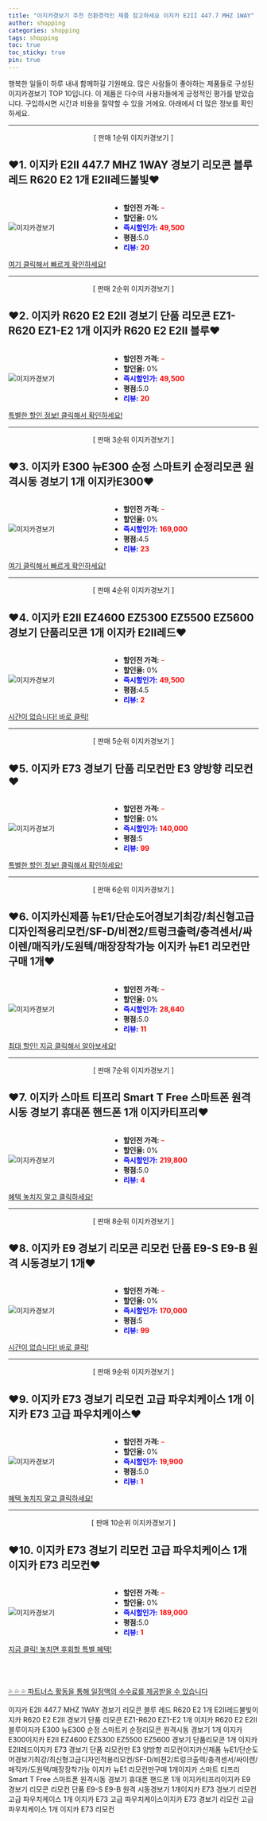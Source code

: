 ```yaml
---
title: "이지카경보기 추천 친환경적인 제품 참고하세요 이지카 E2II 447.7 MHZ 1WAY"
author: shopping
categories: shopping
tags: shopping
toc: true
toc_sticky: true
pin: true
---
```

행복한 일들이 하루 내내 함께하길 기원해요. 많은 사람들이 좋아하는 제품들로 구성된 이지카경보기 TOP 10입니다. 이 제품은 다수의 사용자들에게 긍정적인 평가를 받았습니다. 구입하시면 시간과 비용을 절약할 수 있을 거에요. 아래에서 더 많은 정보를 확인하세요.

---
<p class="toplist" style="margin: 0 auto; display: block; width: fit-content;">[ 판매 1순위 이지카경보기 ]</p>

<h2><strong>❤️1. 이지카 E2II 447.7 MHZ 1WAY 경보기 리모콘 블루 레드 R620 E2 1개 E2II레드불빛❤️</strong></h2>

<div style="display: flex; align-items: center;">
    <div style="flex: 0.4;">
        <img src="https://thumbnail10.coupangcdn.com/thumbnails/remote/230x230ex/image/vendor_inventory/2dd7/52467b30dc9136e25add236004a3d8b6999c1ab60c6b063bffdd38b963d7.jpg" alt="이지카경보기" style="max-width: 100%;">
    </div>
    <div style="flex: 0.6; margin-left: 10px;">
        <ul>
            <li><strong>할인전 가격:</strong> <del style="color: red;">-</del></li>
            <li><strong>할인율:</strong> 0%</li>
            <li><span style='color:blue'><strong>즉시할인가:</strong></span> <span style='color:red'><strong>49,500</strong></span></li>
            <li><strong>평점:</strong>5.0</li>
            <li><span style='color:blue'><strong>리뷰:</strong></span> <span style='color:red'><strong>20</strong></span></li>
        </ul>
    </div>
</div>
<div class="center">
    <a href="https://selin100587001.github.io?lptag=AF9450613&subid=githubio&pageKey=213706111&traceid=V0-153&itemId=648695869&vendorItemId=4686628457" class="myButton">
        여기 클릭해서 빠르게 확인하세요!
    </a>
</div>


---
<p class="toplist" style="margin: 0 auto; display: block; width: fit-content;">[ 판매 2순위 이지카경보기 ]</p>

<h2><strong>❤️2. 이지카 R620 E2 E2II 경보기 단품 리모콘 EZ1-R620 EZ1-E2 1개 이지카 R620 E2 E2II 블루❤️</strong></h2>

<div style="display: flex; align-items: center;">
    <div style="flex: 0.4;">
        <img src="https://thumbnail10.coupangcdn.com/thumbnails/remote/230x230ex/image/vendor_inventory/2dd7/52467b30dc9136e25add236004a3d8b6999c1ab60c6b063bffdd38b963d7.jpg" alt="이지카경보기" style="max-width: 100%;">
    </div>
    <div style="flex: 0.6; margin-left: 10px;">
        <ul>
            <li><strong>할인전 가격:</strong> <del style="color: red;">-</del></li>
            <li><strong>할인율:</strong> 0%</li>
            <li><span style='color:blue'><strong>즉시할인가:</strong></span> <span style='color:red'><strong>49,500</strong></span></li>
            <li><strong>평점:</strong>5.0</li>
            <li><span style='color:blue'><strong>리뷰:</strong></span> <span style='color:red'><strong>20</strong></span></li>
        </ul>
    </div>
</div>
<div class="center">
    <a href="https://selin100587001.github.io?lptag=AF9450613&subid=githubio&pageKey=213706111&traceid=V0-153&itemId=648695847&vendorItemId=4686628445" class="myButton">
        특별한 할인 정보! 클릭해서 확인하세요!
    </a>
</div>


---
<p class="toplist" style="margin: 0 auto; display: block; width: fit-content;">[ 판매 3순위 이지카경보기 ]</p>

<h2><strong>❤️3. 이지카 E300 뉴E300 순정 스마트키 순정리모콘 원격시동 경보기 1개 이지카E300❤️</strong></h2>

<div style="display: flex; align-items: center;">
    <div style="flex: 0.4;">
        <img src="https://thumbnail6.coupangcdn.com/thumbnails/remote/230x230ex/image/vendor_inventory/images/2017/08/30/10/7/577856eb-177f-4b63-9952-4e525e3fbdac.jpg" alt="이지카경보기" style="max-width: 100%;">
    </div>
    <div style="flex: 0.6; margin-left: 10px;">
        <ul>
            <li><strong>할인전 가격:</strong> <del style="color: red;">-</del></li>
            <li><strong>할인율:</strong> 0%</li>
            <li><span style='color:blue'><strong>즉시할인가:</strong></span> <span style='color:red'><strong>169,000</strong></span></li>
            <li><strong>평점:</strong>4.5</li>
            <li><span style='color:blue'><strong>리뷰:</strong></span> <span style='color:red'><strong>23</strong></span></li>
        </ul>
    </div>
</div>
<div class="center">
    <a href="https://selin100587001.github.io?lptag=AF9450613&subid=githubio&pageKey=34190538&traceid=V0-153&itemId=127527322&vendorItemId=4111790344" class="myButton">
        여기 클릭해서 빠르게 확인하세요!
    </a>
</div>


---
<p class="toplist" style="margin: 0 auto; display: block; width: fit-content;">[ 판매 4순위 이지카경보기 ]</p>

<h2><strong>❤️4. 이지카 E2II EZ4600 EZ5300 EZ5500 EZ5600 경보기 단품리모콘 1개 이지카 E2II레드❤️</strong></h2>

<div style="display: flex; align-items: center;">
    <div style="flex: 0.4;">
        <img src="https://thumbnail10.coupangcdn.com/thumbnails/remote/230x230ex/image/vendor_inventory/images/2018/06/02/14/8/a8186a9e-0bdf-475c-89f8-d14097475c0f.jpg" alt="이지카경보기" style="max-width: 100%;">
    </div>
    <div style="flex: 0.6; margin-left: 10px;">
        <ul>
            <li><strong>할인전 가격:</strong> <del style="color: red;">-</del></li>
            <li><strong>할인율:</strong> 0%</li>
            <li><span style='color:blue'><strong>즉시할인가:</strong></span> <span style='color:red'><strong>49,500</strong></span></li>
            <li><strong>평점:</strong>4.5</li>
            <li><span style='color:blue'><strong>리뷰:</strong></span> <span style='color:red'><strong>2</strong></span></li>
        </ul>
    </div>
</div>
<div class="center">
    <a href="https://selin100587001.github.io?lptag=AF9450613&subid=githubio&pageKey=27476271&traceid=V0-153&itemId=105744313&vendorItemId=3203324888" class="myButton">
        시간이 없습니다! 바로 클릭!
    </a>
</div>


---
<p class="toplist" style="margin: 0 auto; display: block; width: fit-content;">[ 판매 5순위 이지카경보기 ]</p>

<h2><strong>❤️5. 이지카 E73 경보기 단품 리모컨만 E3 양방향 리모컨❤️</strong></h2>

<div style="display: flex; align-items: center;">
    <div style="flex: 0.4;">
        <img src="https://thumbnail7.coupangcdn.com/thumbnails/remote/230x230ex/image/vendor_inventory/d99a/50545e5e35cbb5ce1ed78331969f84d25b4c21859518717d9f4c81004b46.jpeg" alt="이지카경보기" style="max-width: 100%;">
    </div>
    <div style="flex: 0.6; margin-left: 10px;">
        <ul>
            <li><strong>할인전 가격:</strong> <del style="color: red;">-</del></li>
            <li><strong>할인율:</strong> 0%</li>
            <li><span style='color:blue'><strong>즉시할인가:</strong></span> <span style='color:red'><strong>140,000</strong></span></li>
            <li><strong>평점:</strong>5</li>
            <li><span style='color:blue'><strong>리뷰:</strong></span> <span style='color:red'><strong>99</strong></span></li>
        </ul>
    </div>
</div>
<div class="center">
    <a href="https://selin100587001.github.io?lptag=AF9450613&subid=githubio&pageKey=8204712064&traceid=V0-153&itemId=23530902115&vendorItemId=90557202726" class="myButton">
        특별한 할인 정보! 클릭해서 확인하세요!
    </a>
</div>


---
<p class="toplist" style="margin: 0 auto; display: block; width: fit-content;">[ 판매 6순위 이지카경보기 ]</p>

<h2><strong>❤️6. 이지카신제품 뉴E1/단순도어경보기최강/최신형고급디자인적용리모컨/SF-D/비젼2/트렁크출력/충격센서/싸이렌/매직카/도원텍/매장장착가능 이지카 뉴E1 리모컨만구매 1개❤️</strong></h2>

<div style="display: flex; align-items: center;">
    <div style="flex: 0.4;">
        <img src="https://thumbnail6.coupangcdn.com/thumbnails/remote/230x230ex/image/vendor_inventory/bc57/7d8f1fc61e2ca27227d0517f6230e62ddc5bb898136ef3742a97174ae4b4.jpg" alt="이지카경보기" style="max-width: 100%;">
    </div>
    <div style="flex: 0.6; margin-left: 10px;">
        <ul>
            <li><strong>할인전 가격:</strong> <del style="color: red;">-</del></li>
            <li><strong>할인율:</strong> 0%</li>
            <li><span style='color:blue'><strong>즉시할인가:</strong></span> <span style='color:red'><strong>28,640</strong></span></li>
            <li><strong>평점:</strong>5.0</li>
            <li><span style='color:blue'><strong>리뷰:</strong></span> <span style='color:red'><strong>11</strong></span></li>
        </ul>
    </div>
</div>
<div class="center">
    <a href="https://selin100587001.github.io?lptag=AF9450613&subid=githubio&pageKey=2303812594&traceid=V0-153&itemId=3970939924&vendorItemId=85798753990" class="myButton">
        최대 할인! 지금 클릭해서 알아보세요!
    </a>
</div>


---
<p class="toplist" style="margin: 0 auto; display: block; width: fit-content;">[ 판매 7순위 이지카경보기 ]</p>

<h2><strong>❤️7. 이지카 스마트 티프리 Smart T Free 스마트폰 원격시동 경보기 휴대폰 핸드폰 1개 이지카티프리❤️</strong></h2>

<div style="display: flex; align-items: center;">
    <div style="flex: 0.4;">
        <img src="https://thumbnail9.coupangcdn.com/thumbnails/remote/230x230ex/image/vendor_inventory/02af/615f10f1d0d330fa1537e9ea87424382fd02f7c92475613b7bf727ae7273.jpg" alt="이지카경보기" style="max-width: 100%;">
    </div>
    <div style="flex: 0.6; margin-left: 10px;">
        <ul>
            <li><strong>할인전 가격:</strong> <del style="color: red;">-</del></li>
            <li><strong>할인율:</strong> 0%</li>
            <li><span style='color:blue'><strong>즉시할인가:</strong></span> <span style='color:red'><strong>219,800</strong></span></li>
            <li><strong>평점:</strong>5.0</li>
            <li><span style='color:blue'><strong>리뷰:</strong></span> <span style='color:red'><strong>4</strong></span></li>
        </ul>
    </div>
</div>
<div class="center">
    <a href="https://selin100587001.github.io?lptag=AF9450613&subid=githubio&pageKey=60542563&traceid=V0-153&itemId=207779667&vendorItemId=3491791083" class="myButton">
        혜택 놓치지 말고 클릭하세요!
    </a>
</div>


---
<p class="toplist" style="margin: 0 auto; display: block; width: fit-content;">[ 판매 8순위 이지카경보기 ]</p>

<h2><strong>❤️8. 이지카 E9 경보기 리모콘 리모컨 단품 E9-S E9-B 원격 시동경보기 1개❤️</strong></h2>

<div style="display: flex; align-items: center;">
    <div style="flex: 0.4;">
        <img src="https://thumbnail6.coupangcdn.com/thumbnails/remote/230x230ex/image/vendor_inventory/becc/b9d2d540e9bb6dc863603b61fc7a1f60ba51caffa2c4bc19c49f34e4f7aa.jpg" alt="이지카경보기" style="max-width: 100%;">
    </div>
    <div style="flex: 0.6; margin-left: 10px;">
        <ul>
            <li><strong>할인전 가격:</strong> <del style="color: red;">-</del></li>
            <li><strong>할인율:</strong> 0%</li>
            <li><span style='color:blue'><strong>즉시할인가:</strong></span> <span style='color:red'><strong>170,000</strong></span></li>
            <li><strong>평점:</strong>5</li>
            <li><span style='color:blue'><strong>리뷰:</strong></span> <span style='color:red'><strong>99</strong></span></li>
        </ul>
    </div>
</div>
<div class="center">
    <a href="https://selin100587001.github.io?lptag=AF9450613&subid=githubio&pageKey=7697653524&traceid=V0-153&itemId=20601107961&vendorItemId=87675837438" class="myButton">
        시간이 없습니다! 바로 클릭!
    </a>
</div>


---
<p class="toplist" style="margin: 0 auto; display: block; width: fit-content;">[ 판매 9순위 이지카경보기 ]</p>

<h2><strong>❤️9. 이지카 E73 경보기 리모컨 고급 파우치케이스 1개 이지카 E73 고급 파우치케이스❤️</strong></h2>

<div style="display: flex; align-items: center;">
    <div style="flex: 0.4;">
        <img src="https://thumbnail9.coupangcdn.com/thumbnails/remote/230x230ex/image/vendor_inventory/7d7f/8f8550f8ea4bd300cf3029061c4c751844928965379cbebbe6dca459c1d8.jpg" alt="이지카경보기" style="max-width: 100%;">
    </div>
    <div style="flex: 0.6; margin-left: 10px;">
        <ul>
            <li><strong>할인전 가격:</strong> <del style="color: red;">-</del></li>
            <li><strong>할인율:</strong> 0%</li>
            <li><span style='color:blue'><strong>즉시할인가:</strong></span> <span style='color:red'><strong>19,900</strong></span></li>
            <li><strong>평점:</strong>5.0</li>
            <li><span style='color:blue'><strong>리뷰:</strong></span> <span style='color:red'><strong>1</strong></span></li>
        </ul>
    </div>
</div>
<div class="center">
    <a href="https://selin100587001.github.io?lptag=AF9450613&subid=githubio&pageKey=8002461491&traceid=V0-153&itemId=22293447024&vendorItemId=89338988608" class="myButton">
        혜택 놓치지 말고 클릭하세요!
    </a>
</div>


---
<p class="toplist" style="margin: 0 auto; display: block; width: fit-content;">[ 판매 10순위 이지카경보기 ]</p>

<h2><strong>❤️10. 이지카 E73 경보기 리모컨 고급 파우치케이스 1개 이지카 E73 리모컨❤️</strong></h2>

<div style="display: flex; align-items: center;">
    <div style="flex: 0.4;">
        <img src="https://thumbnail9.coupangcdn.com/thumbnails/remote/230x230ex/image/vendor_inventory/0242/1380aab11acad0c461c9e4c5a7e8c0a7245c02b68f972370f9df79f74195.jpg" alt="이지카경보기" style="max-width: 100%;">
    </div>
    <div style="flex: 0.6; margin-left: 10px;">
        <ul>
            <li><strong>할인전 가격:</strong> <del style="color: red;">-</del></li>
            <li><strong>할인율:</strong> 0%</li>
            <li><span style='color:blue'><strong>즉시할인가:</strong></span> <span style='color:red'><strong>189,000</strong></span></li>
            <li><strong>평점:</strong>5.0</li>
            <li><span style='color:blue'><strong>리뷰:</strong></span> <span style='color:red'><strong>1</strong></span></li>
        </ul>
    </div>
</div>
<div class="center">
    <a href="https://selin100587001.github.io?lptag=AF9450613&subid=githubio&pageKey=8002461491&traceid=V0-153&itemId=22293447025&vendorItemId=89338988619" class="myButton">
        지금 클릭! 놓치면 후회할 특별 혜택!
    </a>
</div>

<br><br><br>[💦 💦 💦 파트너스 활동을 통해 일정액의 수수료를 제공받을 수 있습니다](https://link.coupang.com/a/bcpT2c)<br><br>이지카 E2II 447.7 MHZ 1WAY 경보기 리모콘 블루 레드 R620 E2 1개 E2II레드불빛이지카 R620 E2 E2II 경보기 단품 리모콘 EZ1-R620 EZ1-E2 1개 이지카 R620 E2 E2II 블루이지카 E300 뉴E300 순정 스마트키 순정리모콘 원격시동 경보기 1개 이지카E300이지카 E2II EZ4600 EZ5300 EZ5500 EZ5600 경보기 단품리모콘 1개 이지카 E2II레드이지카 E73 경보기 단품 리모컨만 E3 양방향 리모컨이지카신제품 뉴E1/단순도어경보기최강/최신형고급디자인적용리모컨/SF-D/비젼2/트렁크출력/충격센서/싸이렌/매직카/도원텍/매장장착가능 이지카 뉴E1 리모컨만구매 1개이지카 스마트 티프리 Smart T Free 스마트폰 원격시동 경보기 휴대폰 핸드폰 1개 이지카티프리이지카 E9 경보기 리모콘 리모컨 단품 E9-S E9-B 원격 시동경보기 1개이지카 E73 경보기 리모컨 고급 파우치케이스 1개 이지카 E73 고급 파우치케이스이지카 E73 경보기 리모컨 고급 파우치케이스 1개 이지카 E73 리모컨